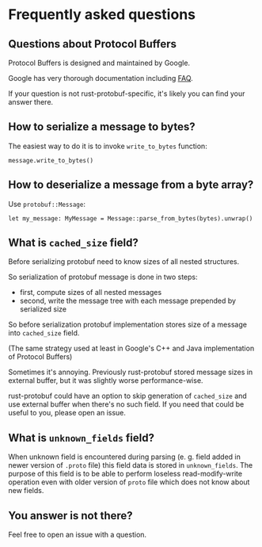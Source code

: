 # Frequently asked questions

## Questions about Protocol Buffers

Protocol Buffers is designed and maintained by Google.

Google has very thorough documentation including [FAQ](https://developers.google.com/protocol-buffers/docs/faq).

If your question is not rust-protobuf-specific, it's likely you can find your answer there.

## How to serialize a message to bytes?

The easiest way to do it is to invoke `write_to_bytes` function:

```
message.write_to_bytes()
```

## How to deserialize a message from a byte array?
Use `protobuf::Message`:
```
let my_message: MyMessage = Message::parse_from_bytes(bytes).unwrap()
```

## What is `cached_size` field?

Before serializing protobuf need to know sizes of all nested structures.

So serialization of protobuf message is done in two steps:
* first, compute sizes of all nested messages
* second, write the message tree with each message prepended by serialized size

So before serialization protobuf implementation stores size of a message into `cached_size` field.

(The same strategy used at least in Google's C++ and Java implementation of Protocol Buffers)

Sometimes it's annoying. Previously rust-protobuf stored message sizes in external buffer,
but it was slightly worse performance-wise.

rust-protobuf could have an option to skip generation of `cached_size`
and use external buffer when there's no such field. If you need that could be useful to you,
please open an issue.

## What is `unknown_fields` field?

When unknown field is encountered during parsing (e. g. field added in newer version of `.proto` file)
this field data is stored in `unknown_fields`.
The purpose of this field is to be able to perform loseless read-modify-write operation
even with older version of `proto` file which does not know about new fields.

## You answer is not there?

Feel free to open an issue with a question.
